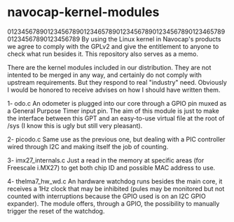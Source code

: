 # navocap-kernel-modules
01234567890123456789012346578901234567890123456789012346578901234567890123456789
By using the Linux kernel in Navocap's products we agree to comply with the
GPLv2 and give the entitlement to anyone to check what run besides it. This
repository also serves as a memo.

There are the kernel modules included in our distribution. They are not intented
 to be merged in any way, and certainly do not comply with upstream 
requirements. But they respond to real "industry" need. Obviously I would be
honored to receive advises on how I should have written them.

1- odo.c
An odometer is plugged into our core through a GPIO pin muxed as a General
Purpose Timer input pin. The aim of this module is just to make the interface
between this GPT and an easy-to-use virtual file at the root of /sys (I know
this is ugly but still very pleasant).

2- picodo.c
Same use as the previous one, but dealing with a PIC controller wired through
I2C and making itself the job of counting.

3- imx27_internals.c
Just a read in the memory at specific areas (for Freescale i.MX27) to get both
chip ID and possible MAC address to use.

4- thelma7_hw_wd.c
An hardware watchdog runs besides the main core, it receives a 1Hz clock that
may be inhibited (pules may be monitored but not counted with interruptions
because the GPIO used is on an I2C GPIO expander). The module offers, through
a GPIO, the possibility to manually trigger the reset of the watchdog.
